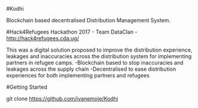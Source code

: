 #Kodhi

Blockchain based decentralised Distribution Management System. 

#Hack4Refugees Hackathon 2017 - Team DataClan - http://hack4refugees.cda.ug/

This was a digital solution proposed to improve the distribution experience, leakages and inaccuracies across the distribution system 
for implementing partners in refugee camps. 
-Blockchain based to stop inaccuracies and leakages across the supply chain
-Decentralised to ease distribution experiences for both implementing partners and refugees

#Getting Started

git clone https://github.com/ivanemoje/Kodhi
